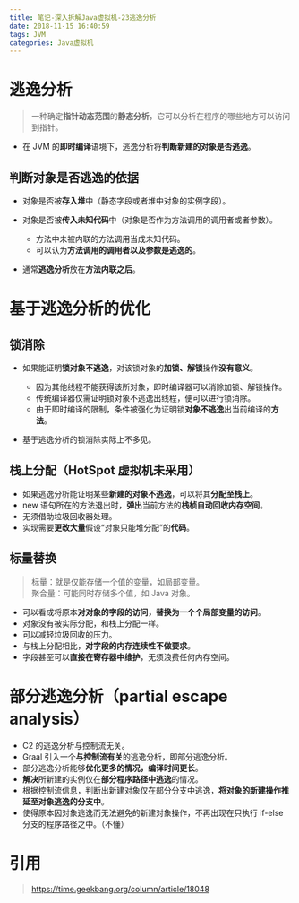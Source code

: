 ```yaml
---
title: 笔记-深入拆解Java虚拟机-23逃逸分析
date: 2018-11-15 16:40:59
tags: JVM
categories: Java虚拟机
---
```


# 逃逸分析

> 一种确定**指针动态范围**的**静态分析**，它可以分析在程序的哪些地方可以访问到指针。

- 在 JVM 的**即时编译**语境下，逃逸分析将**判断新建的对象是否逃逸**。

## 判断对象是否逃逸的依据

- 对象是否被**存入堆**中（静态字段或者堆中对象的实例字段）。
- 对象是否被**传入未知代码**中（对象是否作为方法调用的调用者或者参数）。
	- 方法中未被内联的方法调用当成未知代码。
	- 可以认为**方法调用的调用者以及参数是逃逸的**。

- 通常**逃逸分析**放在**方法内联之后**。

# 基于逃逸分析的优化

## 锁消除

- 如果能证明**锁对象不逃逸**，对该锁对象的**加锁、解锁**操作**没有意义**。
	- 因为其他线程不能获得该所对象，即时编译器可以消除加锁、解锁操作。
	- 传统编译器仅需证明锁对象不逃逸出线程，便可以进行锁消除。
	- 由于即时编译的限制，条件被强化为证明锁**对象不逃逸**出当前编译的**方法**。

- 基于逃逸分析的锁消除实际上不多见。

## 栈上分配（HotSpot 虚拟机未采用）

- 如果逃逸分析能证明某些**新建的对象不逃逸**，可以将其**分配至栈上**。
- new 语句所在的方法退出时，**弹出**当前方法的**栈桢自动回收内存空间**。
- 无须借助垃圾回收器处理。
- 实现需要**更改大量**假设“对象只能堆分配”的**代码**。

## 标量替换

> 标量：就是仅能存储一个值的变量，如局部变量。  
> 聚合量：可能同时存储多个值，如 Java 对象。

- 可以看成将原本**对对象的字段的访问，替换为一个个局部变量的访问**。
- 对象没有被实际分配，和栈上分配一样。
- 可以减轻垃圾回收的压力。
- 与栈上分配相比，**对字段的内存连续性不做要求**。
- 字段甚至可以**直接在寄存器中维护**，无须浪费任何内存空间。

# 部分逃逸分析（partial escape analysis）

- C2 的逃逸分析与控制流无关。
- Graal 引入一个**与控制流有关**的逃逸分析，即部分逃逸分析。
- 部分逃逸分析能够**优化更多的情况，编译时间更长**。
- **解决**所新建的实例仅在**部分程序路径中逃逸**的情况。
- 根据控制流信息，判断出新建对象仅在部分分支中逃逸，**将对象的新建操作推延至对象逃逸的分支中**。
- 使得原本因对象逃逸而无法避免的新建对象操作，不再出现在只执行 if-else 分支的程序路径之中。（不懂）

# 引用

> https://time.geekbang.org/column/article/18048